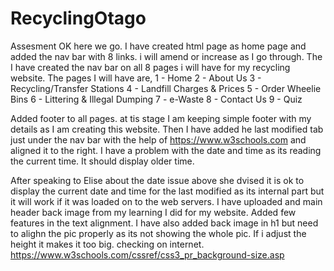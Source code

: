 # RecyclingOtago
Assesment 
OK here we go. I have created html page as home page and added the nav bar with 8 links. i will amend or increase as I go through. The I have created the nav bar on all 8 pages i will have for my recycling website. The pages I will have are,
1 - Home
2 - About Us
3 - Recycling/Transfer Stations
4 - Landfill Charges & Prices
5 - Order Wheelie Bins
6 - Littering & Illegal Dumping
7 - e-Waste
8 - Contact Us
9 - Quiz

Added footer to all pages. at tis stage I am keeping simple footer with my details as I am creating this website. Then I have added he last modified tab just under the nav bar with the help of https://www.w3schools.com and aligned it to the right. I have a problem with the date and time as its reading the current time. It should display older time.

After speaking to Elise about the date issue above she dvised it is ok to display the current date and time for the last modified as its internal part but it will work if it was loaded on to the web servers. I have uploaded and main header back image from my learning I did for my website. Added few features in the text alignment. I have also added back image in h1 but need to alighn the pic properly as its not showing the whole pic. If i adjust the height it makes it too big. checking on internet. 
https://www.w3schools.com/cssref/css3_pr_background-size.asp


